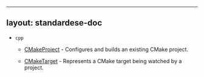 
---
layout: standardese-doc
---

  - `cpp`
    
      - [CMakeProject](project.md#cpp::CMakeProject "cpp::CMakeProject") - Configures and builds an existing CMake project.
    
      - [CMakeTarget](target.md#cpp::CMakeTarget "cpp::CMakeTarget") - Represents a CMake target being watched by a project.
